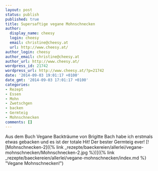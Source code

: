```yaml
---
layout: post
status: publish
published: true
title: Supersaftige vegane Mohnschnecken
author:
  display_name: cheesy
  login: cheesy
  email: christine@cheesy.at
  url: http://www.cheesy.at/
author_login: cheesy
author_email: christine@cheesy.at
author_url: http://www.cheesy.at/
wordpress_id: 21742
wordpress_url: http://www.cheesy.at/?p=21742
date: '2014-09-03 19:01:17 +0100'
date_gmt: '2014-09-03 17:01:17 +0100'
categories:
- Rezept
- Essen
- Mohn
- Zwetschgen
- backen
- Germteig
- Mohnschnecken
comments: []
---
```

Aus dem Buch Vegane Backträume von Brigitte Bach habe ich erstmals etwas gebacken und es ist der totale Hit! Der bester Germteig ever!
[![Mohnschnecken-2]({% link _rezepte/baeckereien/allerlei/vegane-mohnschnecken/Mohnschnecken-2.jpg %})]({% link _rezepte/baeckereien/allerlei/vegane-mohnschnecken/index.md %} "Vegane Mohnschnecken!")
